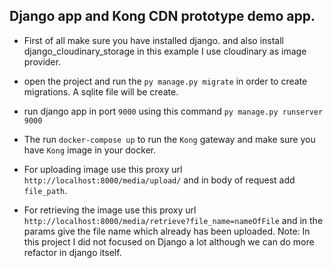 ## Django app and Kong CDN prototype demo app.

- First of all make sure you have installed django. and also install django_cloudinary_storage
  in this example I use cloudinary as image provider.

- open the project and run the `py manage.py migrate` in order to create migrations. A sqlite file will be create.
- run django app in port `9000` using this command `py manage.py runserver 9000`
- The run `docker-compose up` to run the `Kong` gateway and make sure you have `Kong` image in your docker.
- For uploading image use this proxy url
`http://localhost:8000/media/upload/` and in body of request add `file_path`.
- For retrieving the image use this proxy url `http://localhost:8000/media/retrieve?file_name=nameOfFile`
and in the params give the file name which already has been uploaded.
Note: In this project I did not focused on Django a lot although we can do more refactor in django itself.
